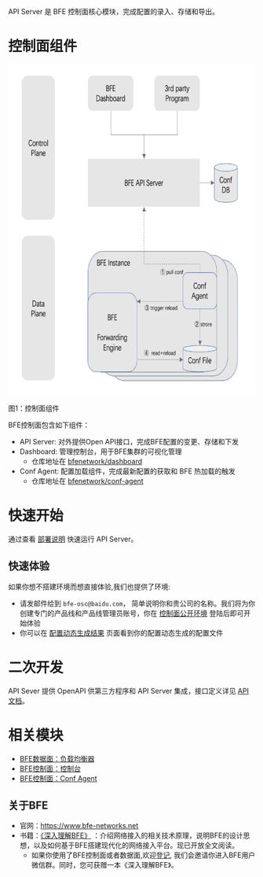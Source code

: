 API Server 是 BFE 控制面核心模块，完成配置的录入、存储和导出。

# 控制面组件
![架构](/docs/zh_cn/assert/deploy_architecture.png)

图1：控制面组件

BFE控制面包含如下组件：
- API Server: 对外提供Open API接口，完成BFE配置的变更、存储和下发
- Dashboard: 管理控制台，用于BFE集群的可视化管理
    - 仓库地址在 [bfenetwork/dashboard](https://github.com/bfenetworks/dashboard)
- Conf Agent: 配置加载组件，完成最新配置的获取和 BFE 热加载的触发
    - 仓库地址在 [bfenetwork/conf-agent](https://github.com/bfenetworks/conf-agent)


# 快速开始
通过查看 [部署说明](/docs/zh_cn/deploy.md) 快速运行 API Server。

## 快速体验
如果你想不搭建环境而想直接体验,我们也提供了环境:
- 请发邮件给到 `bfe-osc@baidu.com`， 简单说明你和贵公司的名称。我们将为你创建专门的产品线和产品线管理员账号，你在 [控制面公开环境](http://180.76.139.37:8183) 登陆后即可开始体验
- 你可以在 [配置动态生成结果](http://180.76.139.37:8420/conf/) 页面看到你的配置动态生成的配置文件


# 二次开发
API Sever 提供 OpenAPI 供第三方程序和 API Server 集成，接口定义详见 [API 文档](docs/zh_cn/open_api/SUMMARY.md)。

# 相关模块
- [BFE数据面：负载均衡器](https://github.com/bfenetworks/bfe)
- [BFE控制面：控制台](https://github.com/bfenetworks/dashboard)
- [BFE控制面：Conf Agent](https://github.com/bfenetworks/conf-agent)


## 关于BFE
- 官网：https://www.bfe-networks.net
- 书籍：[《深入理解BFE》](https://github.com/baidu/bfe-book) ：介绍网络接入的相关技术原理，说明BFE的设计思想，以及如何基于BFE搭建现代化的网络接入平台。现已开放全文阅读。
	- 如果你使用了BFE控制面或者数据面,欢迎[登记](https://github.com/bfenetworks/bfe/issues/748), 我们会邀请你进入BFE用户微信群。同时，您可获赠一本《深入理解BFE》。
